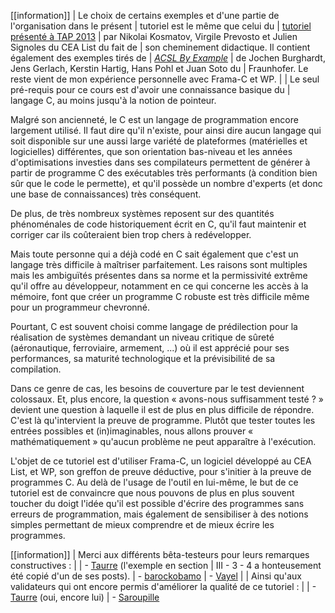 [[information]]
| Le choix de certains exemples et d'une partie de l'organisation dans le présent 
| tutoriel est le même que celui du 
| [tutoriel présenté à TAP 2013](http://www.spacios.eu/TAP2013/keynotes.html) 
| par Nikolai Kosmatov, Virgile Prevosto et Julien Signoles du CEA List du fait de
| son cheminement didactique. Il contient également des exemples tirés de 
| *[ACSL By Example](http://www.dcc.fc.up.pt/~nam/aulas/0910/vfs/teoricas/acsl-by-example-4_2_1.pdf)* 
| de Jochen Burghardt, Jens Gerlach, Kerstin Hartig, Hans Pohl et Juan Soto du 
| Fraunhofer. Le reste vient de mon expérience personnelle avec Frama-C et WP.
| 
| Le seul pré-requis pour ce cours est d'avoir une connaissance basique du 
| langage C, au moins jusqu'à la notion de pointeur.

Malgré son ancienneté, le C est un langage de programmation encore largement 
utilisé. Il faut dire qu'il n'existe, pour ainsi dire aucun langage qui soit 
disponible sur une aussi large variété de plateformes (matérielles et 
logicielles) différentes, que son orientation bas-niveau et les années 
d'optimisations investies dans ses compilateurs permettent de générer à 
partir de programme C des exécutables très performants (à condition bien sûr 
que le code le permette), et qu'il possède un nombre d'experts (et donc une 
base de connaissances) très conséquent.

De plus, de très nombreux systèmes reposent sur des quantités phénoménales de
code historiquement écrit en C, qu'il faut maintenir et corriger car ils 
coûteraient bien trop chers à redévelopper.

Mais toute personne qui a déjà codé en C sait également que c'est un langage 
très difficile à maîtriser parfaitement. Les raisons sont multiples mais les 
ambiguïtés présentes dans sa norme et la permissivité extrême qu'il offre au 
développeur, notamment en ce qui concerne les accès à la mémoire, font que 
créer un programme C robuste est très difficile même pour un programmeur 
chevronné.

Pourtant, C est souvent choisi comme langage de prédilection pour la 
réalisation de systèmes demandant un niveau critique de sûreté (aéronautique, 
ferroviaire, armement, ...) où il est apprécié pour ses performances, sa 
maturité technologique et la prévisibilité de sa compilation.

Dans ce genre de cas, les besoins de couverture par le test deviennent 
colossaux. Et, plus encore, la question « avons-nous suffisamment testé ? » 
devient une question à laquelle il est de plus en plus difficile de répondre.
C'est là qu'intervient la preuve de programme. Plutôt que tester toutes les 
entrées possibles et (in)imaginables, nous allons prouver « mathématiquement »
qu'aucun problème ne peut apparaître à l'exécution.

L'objet de ce tutoriel est d'utiliser Frama-C, un logiciel développé au 
CEA List, et WP, son greffon de preuve déductive, pour s'initier à la preuve 
de programmes C. Au delà de l'usage de l'outil en lui-même, le but de ce tutoriel
est de convaincre que nous pouvons de plus en plus souvent toucher du 
doigt l'idée qu'il est possible d'écrire des programmes sans erreurs de 
programmation, mais également de sensibiliser à des notions simples 
permettant de mieux comprendre et de mieux écrire les programmes.

[[information]]
| Merci aux différents bêta-testeurs pour leurs remarques constructives :
| 
| - [Taurre](https://zestedesavoir.com/membres/voir/Taurre/) (l'exemple en section 
| III - 3 - 4 a honteusement été copié d'un de ses posts).
| - [barockobamo](https://zestedesavoir.com/membres/voir/barockobamo/)
| - [Vayel](https://zestedesavoir.com/membres/voir/Vayel/)
|
| Ainsi qu'aux validateurs qui ont encore permis d'améliorer la qualité de ce tutoriel :
|
| - [Taurre](https://zestedesavoir.com/membres/voir/Taurre/) (oui, encore lui)
| - [Saroupille](https://zestedesavoir.com/membres/voir/Saroupille/)
